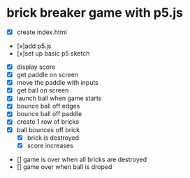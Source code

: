 # brick breaker game with p5.js

* [x] create index.html
* [x]add p5.js
* [x]set up basic p5 sketch
* [x] display score
* [x] get paddle on screen
* [x] move the paddle with inputs
* [x] get ball on screen
* [x] launch ball when game starts
* [x] bounce ball off edges
* [x] bounce ball off paddle
* [x] create 1 row of bricks
* [x] ball bounces off brick
    * [x] brick is destroyed
    * [x] score increases
* [] game is over when all bricks are destroyed
* [] game over when ball is droped
